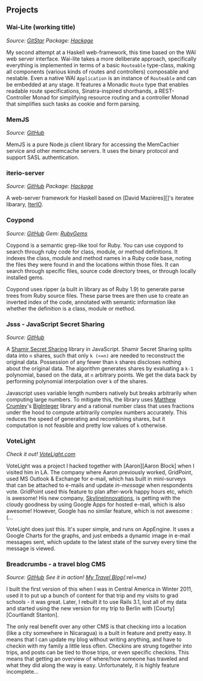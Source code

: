 ## Projects

### Wai-Lite (working title)
_Source: [GitStar](http://gitstar.com/alevy/wai-lite)_
_Package: [Hackage](http://hackage.haskell.org/package/wai-lite)_

My second attempt at a Haskell web-framework, this time based on the WAI web server interface. Wai-lite takes a more deliberate approach, specifically everything is implemented in terms of a basic `Routeable` type-class, making all components (various kinds of routes and controllers) composable and nestable. Even a native WAI `Application` is an instance of `Routeable` and can be embedded at any stage. It features a Monadic `Route` type that enables readable route specifications, Sinatra-inspired shorthands, a REST-Controller Monad for simplifying resource routing and a controller Monad that simplifies such tasks as cookie and form parsing.

### MemJS
_Source: [GitHub](http://github.com/alevy/memjs)_

MemJS is a pure Node.js client library for accessing the MemCachier service and other memcache servers. It uses the binary protocol and support SASL authentication.

### iterio-server
_Source: [GitHub](http://github.com/alevy/iterio-server)_
_Package: [Hackage](http://hackage.haskell.org/package/iterio-server)_

A web-server framework for Haskell based on [David Mazières][]'s iteratee libarary, [IterIO](http://hackage.haskell.org/package/iterIO).

### Coypond
_Source: [GitHub](http://github.com/alevy/coypond)_
_Gem: [RubyGems](https://rubygems.org/gems/coypond)_

Coypond is a semantic grep-like tool for Ruby. You can use coypond to search through ruby code for class, module, or method definitions. It indexes the class, module and method names in a Ruby code base, noting the files they were found in and the locations within those files. It can search through specific files, source code directory trees, or through locally installed gems.

Coypond uses ripper (a built in library as of Ruby 1.9) to generate parse trees from Ruby source files. These parse trees are then use to create an inverted index of the code, annotated with semantic information like whether the definition is a class, module or method.

### Jsss - JavaScript Secret Sharing
_Source: [GitHub](http://github.com/alevy/jsss)_

A [Shamir Secret Sharing](http://en.wikipedia.org/wiki/Shamir's_Secret_Sharing) library in JavaScript. Shamir Secret Sharing splits data into `n` shares, such that only `k (<=n)` are needed to reconstruct the original data. Possession of any fewer than `k` shares discloses nothing about the original data. The algorithm generates shares by evaluating a `k-1` polynomial, based on the data, at `n` arbitrary points. We get the data back by performing polynomial interpolation over `k` of the shares.

Javascript uses variable length numbers natively but breaks arbitrarily when computing large numbers. To mitigate this, the library uses [Matthew Crumley](http://silentmatt.com/)'s [BigInteger](http://github.com/silentmatt/javascript-biginteger) library and a rational number class that uses fractions under the hood to compute arbitrarily complex numbers accurately. This reduces the speed of generating and recombining shares, but it computation is not feasible and pretty low values of `k` otherwise.

### VoteLight

_Check it out! [VoteLight.com](http://votelight.com)_

VoteLight was a project I hacked together with [Aaron][Aaron Block] when I visited him in LA. The company where Aaron previously worked, GridPoint, used MS Outlook & Exchange for e-mail, which has built in mini-surveys that can be attached to e-mails and update _in-message_ when respondents vote. GridPoint used this feature to plan after-work happy hours etc, which is awesome! His new company, [SkylineInnovations](http://www.skylineinnovations.com), is getting with the cloudy goodness by using Google Apps for hosted e-mail, which is also awesome! However, Google has no similar feature, which is not awesome :(...

VoteLight does just this. It's super simple, and runs on AppEngine. It uses a Google Charts for the graphs, and just embeds a dynamic image in e-mail messages sent, which update to the latest state of the survey every time the message is viewed.

### Breadcrumbs - a travel blog CMS

_Source: [GitHub](http://github.com/alevy/breadcrumbs)_
_See it in action! [My Travel Blog](http://travel.amitlevy.com){:rel=me}_

I built the first version of this when I was in Central America in Winter 2011, used it to put up a bunch of content for that trip and my visits to grad schools - it was great. Later, I rebuilt it to use Rails 3.1, lost all of my data and started using the new version for my trip to Berlin with [Courty][Courtlandt Stanton].

The only real benefit over any other CMS is that checking into a location (like a city somewhere in Nicaragua) is a built in feature and pretty easy. It means that I can update my blog without writing anything, and have to checkin with my family a little less often. Checkins are strung together into trips, and posts can be tied to those trips, or even specific checkins. This means that getting an overview of where/how someone has traveled and what they did along the way is easy. Unfortunately, it is highly feature incomplete...
